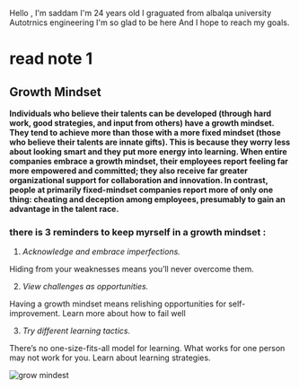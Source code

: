 
Hello , I'm saddam 
I'm 24 years old 
I graguated  from albalqa university 
Autotrnics engineering 
I'm so glad to be here 
And I hope to reach my goals.



# read note 1 
 
 ## Growth Mindset 
 
**Individuals who believe their talents can be developed (through hard work, good strategies, and input from others) have a growth mindset. They tend to achieve more than those with a more fixed mindset (those who believe their talents are innate gifts). This is because they worry less about looking smart and they put more energy into learning. When entire companies embrace a growth mindset, their employees report feeling far more empowered and committed; they also receive far greater organizational support for collaboration and innovation. In contrast, people at primarily fixed-mindset companies report more of only one thing: cheating and deception among employees, presumably to gain an advantage in the talent race.** 

### there is 3 reminders to keep myrself in a growth mindset : 
   1. *Acknowledge and embrace imperfections.*
   
Hiding from your weaknesses means you’ll never overcome them.


2. *View challenges as opportunities.*

Having a growth mindset means relishing opportunities for self-improvement. Learn more about how to fail well

3. *Try different learning tactics.*

There’s no one-size-fits-all model for learning. What works for one person may not work for you. Learn about learning strategies.


![grow mindest](https://www.ntaskmanager.com/wp-content/uploads/2019/05/fixed-vs-growth-mindset-blog-header-2.png)





